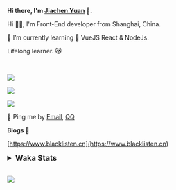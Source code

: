 <!-- <img align="right" src="https://github-readme-stats.vercel.app/api/top-langs/?username=blacklisten&layout=compact" /> -->

**Hi there, I'm [Jiachen.Yuan](https://www.blacklisten.cn) 👋.**

Hi 🙋‍♂️, I'm Front-End developer from Shanghai, China.

🌱 I’m currently learning 🥀 VueJS  React & NodeJs.

Lifelong learner. 😻

<br />

<img src="https://github-readme-stats.vercel.app/api/top-langs/?username=aaditkamat&layout=compact" /><br />

<img src="https://github-readme-stats.vercel.app/api?username=blacklisten&count_private=true&show_icons=true" /><br />

<img src="https://github-readme-stats.vercel.app/api/wakatime?username=blacklisten&layout=compact" /><br />



💬 Ping me by [Email](mailto:black_listen@163.com), [QQ](http://wpa.qq.com/msgrd?v=3&uin=756319278&site=%E5%9C%A8%E7%BA%BF%E5%AE%A2%E6%9C%8D&menu=yes)

<!-- I am Into , 🙏 -->

<!-- Javascript, Web Development, H5, MicroProgram, NodeJs, Electron... 😼 -->

<!--[![Top Langs](https://github-readme-stats.vercel.app/api/top-langs/?username=blacklisten&layout=compact)](https://github.com/anuraghazra/github-readme-stats)-->

<!--![ReadMe Card](https://github-readme-stats.vercel.app/api?username=blacklisten&show_icons=true&theme=radical)-->

**Blogs 🌱**

[https://www.blacklisten.cn](https://www.blacklisten.cn)

<details>
 <summary style="font-size:1.25em"><strong>Waka Stats </strong></summary><br>
<!--START_SECTION:waka-->
![Profile Views](http://img.shields.io/badge/Profile%20Views-0-blue)

**🐱 My GitHub Data** 

> 🏆 70 Contributions in the Year 2021
 > 
> 📦 258.5 kB Used in GitHub's Storage 
 > 
> 💼 Opted to Hire
 > 
> 📜 48 Public Repositories 
 > 
> 🔑 4 Private Repositories  
 > 
**I'm an Early 🐤** 

```text
🌞 Morning    14 commits     ██░░░░░░░░░░░░░░░░░░░░░░░   8.75% 
🌆 Daytime    96 commits     ███████████████░░░░░░░░░░   60.0% 
🌃 Evening    50 commits     ███████░░░░░░░░░░░░░░░░░░   31.25% 
🌙 Night      0 commits      ░░░░░░░░░░░░░░░░░░░░░░░░░   0.0%

```
📅 **I'm Most Productive on Thursday** 

```text
Monday       33 commits     █████░░░░░░░░░░░░░░░░░░░░   20.62% 
Tuesday      19 commits     ███░░░░░░░░░░░░░░░░░░░░░░   11.88% 
Wednesday    33 commits     █████░░░░░░░░░░░░░░░░░░░░   20.62% 
Thursday     41 commits     ██████░░░░░░░░░░░░░░░░░░░   25.62% 
Friday       30 commits     ████░░░░░░░░░░░░░░░░░░░░░   18.75% 
Saturday     3 commits      ░░░░░░░░░░░░░░░░░░░░░░░░░   1.88% 
Sunday       1 commits      ░░░░░░░░░░░░░░░░░░░░░░░░░   0.62%

```


📊 **This Week I Spent My Time On** 

```text
⌚︎ Time Zone: Asia/Shanghai

💬 Programming Languages: 
JavaScript               3 hrs 17 mins       ████████████░░░░░░░░░░░░░   48.49% 
Vue.js                   3 hrs 14 mins       ████████████░░░░░░░░░░░░░   47.66% 
JSON                     11 mins             ░░░░░░░░░░░░░░░░░░░░░░░░░   2.79% 
XML                      3 mins              ░░░░░░░░░░░░░░░░░░░░░░░░░   0.75% 
Markdown                 0 secs              ░░░░░░░░░░░░░░░░░░░░░░░░░   0.21%

🔥 Editors: 
VS Code                  6 hrs 48 mins       █████████████████████████   100.0%

🐱‍💻 Projects: 
AppAgentAdminWeb         5 hrs 11 mins       ███████████████████░░░░░░   76.24% 
AppRomeBaseWeb           1 hr 10 mins        ████░░░░░░░░░░░░░░░░░░░░░   17.29% 
AppRomeWeb               23 mins             █░░░░░░░░░░░░░░░░░░░░░░░░   5.7% 
clash                    3 mins              ░░░░░░░░░░░░░░░░░░░░░░░░░   0.75% 
Unknown Project          0 secs              ░░░░░░░░░░░░░░░░░░░░░░░░░   0.02%

💻 Operating System: 
Mac                      6 hrs 48 mins       █████████████████████████   100.0%

```

**I Mostly Code in JavaScript** 

```text
JavaScript               18 repos            ██████████░░░░░░░░░░░░░░░   42.86% 
Vue                      11 repos            ██████░░░░░░░░░░░░░░░░░░░   26.19% 
TypeScript               6 repos             ███░░░░░░░░░░░░░░░░░░░░░░   14.29% 
HTML                     4 repos             ██░░░░░░░░░░░░░░░░░░░░░░░   9.52% 
CSS                      1 repo              ░░░░░░░░░░░░░░░░░░░░░░░░░   2.38%

```


**Timeline**

![Chart not found](https://raw.githubusercontent.com/blacklisten/blacklisten/master/charts/bar_graph.png) 


 Last Updated on 26/12/2021
<!--END_SECTION:waka-->
</details>

<br />

<!--
**blacklisten/blacklisten** is a ✨ _special_ ✨ repository because its `README.md` (this file) appears on your GitHub profile.

Here are some ideas to get you started:

- 🔭 I’m currently working on ...
- 🌱 I’m currently learning ...
- 👯 I’m looking to collaborate on ...
- 🤔 I’m looking for help with ...
- 💬 Ask me about ...
- 📫 How to reach me: ...
- 😄 Pronouns: ...
- ⚡ Fun fact: ...
-->

![](http://profile-counter.glitch.me/blacklisten/count.svg)
